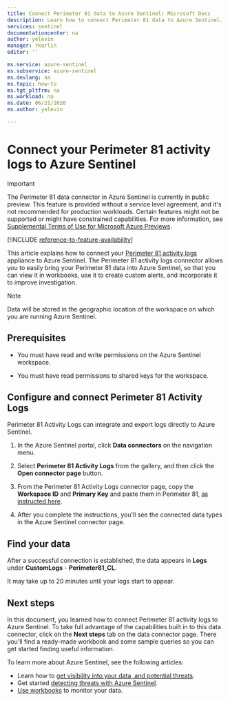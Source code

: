 ```yaml
---
title: Connect Perimeter 81 data to Azure Sentinel| Microsoft Docs
description: Learn how to connect Perimeter 81 data to Azure Sentinel.
services: sentinel
documentationcenter: na
author: yelevin
manager: rkarlin
editor: ''

ms.service: azure-sentinel
ms.subservice: azure-sentinel
ms.devlang: na
ms.topic: how-to
ms.tgt_pltfrm: na
ms.workload: na
ms.date: 06/21/2020
ms.author: yelevin

---
```

# Connect your Perimeter 81 activity logs to Azure Sentinel

> [!IMPORTANT]
> The Perimeter 81 data connector in Azure Sentinel is currently in public preview.
> This feature is provided without a service level agreement, and it's not recommended for production workloads. Certain features might not be supported or might have constrained capabilities. 
> For more information, see [Supplemental Terms of Use for Microsoft Azure Previews](https://azure.microsoft.com/support/legal/preview-supplemental-terms/).

[!INCLUDE [reference-to-feature-availability](includes/reference-to-feature-availability.md)]

This article explains how to connect your [Perimeter 81 activity logs](https://www.perimeter81.com/) appliance to Azure Sentinel. The Perimeter 81 activity logs connector allows you to easily bring your Perimeter 81 data into Azure Sentinel, so that you can view it in workbooks, use it to create custom alerts, and incorporate it to improve investigation.

> [!NOTE]
> Data will be stored in the geographic location of the workspace on which you are running Azure Sentinel.

## Prerequisites

- You must have read and write permissions on the Azure Sentinel workspace.

- You must have read permissions to shared keys for the workspace.

## Configure and connect Perimeter 81 Activity Logs

Perimeter 81 Activity Logs can integrate and export logs directly to Azure Sentinel.

1. In the Azure Sentinel portal, click **Data connectors** on the navigation menu.

1. Select **Perimeter 81 Activity Logs** from the gallery, and then click the **Open connector page** button.

1. From the Perimeter 81 Activity Logs connector page, copy the **Workspace ID** and **Primary Key** and paste them in Perimeter 81, [as instructed here](https://support.perimeter81.com/hc/en-us/articles/360012680780).

1. After you complete the instructions, you'll see the connected data types in the Azure Sentinel connector page.

## Find your data

After a successful connection is established, the data appears in **Logs** under **CustomLogs** - **Perimeter81_CL**.

It may take up to 20 minutes until your logs start to appear.

## Next steps

In this document, you learned how to connect Perimeter 81 activity logs to Azure Sentinel. To take full advantage of the capabilities built in to this data connector, click on the **Next steps** tab on the data connector page. There you'll find a ready-made workbook and some sample queries so you can get started finding useful information.

To learn more about Azure Sentinel, see the following articles:

- Learn how to [get visibility into your data, and potential threats](get-visibility.md).
- Get started [detecting threats with Azure Sentinel](detect-threats-built-in.md).
- [Use workbooks](tutorial-monitor-your-data.md) to monitor your data.
